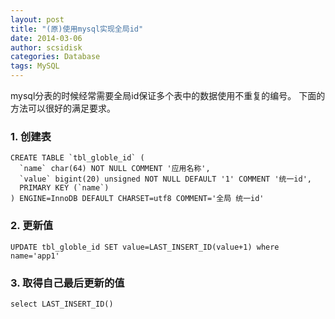 ```yaml
---
layout: post
title: "(原)使用mysql实现全局id"
date: 2014-03-06
author: scsidisk
categories: Database
tags: MySQL
---
```


mysql分表的时候经常需要全局id保证多个表中的数据使用不重复的编号。
下面的方法可以很好的满足要求。

### 1. 创建表

```mysql
CREATE TABLE `tbl_globle_id` (
  `name` char(64) NOT NULL COMMENT '应用名称',
  `value` bigint(20) unsigned NOT NULL DEFAULT '1' COMMENT '统一id',
  PRIMARY KEY (`name`)
) ENGINE=InnoDB DEFAULT CHARSET=utf8 COMMENT='全局 统一id'
```

### 2. 更新值

```mysql
UPDATE tbl_globle_id SET value=LAST_INSERT_ID(value+1) where name='app1'
```

### 3. 取得自己最后更新的值

```mysql
select LAST_INSERT_ID()
```